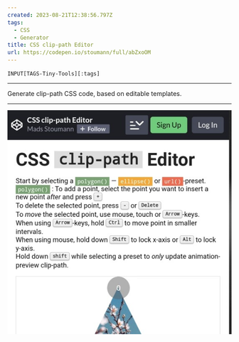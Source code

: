 ```yaml
---
created: 2023-08-21T12:38:56.797Z
tags: 
  - CSS
  - Generator
title: CSS clip-path Editor
url: https://codepen.io/stoumann/full/abZxoOM
---
```

```meta-bind
INPUT[TAGS-Tiny-Tools][:tags]
```

___
Generate clip-path CSS code, based on editable templates.
___

![](_attachments/css-clip-path-editor.jpg)
